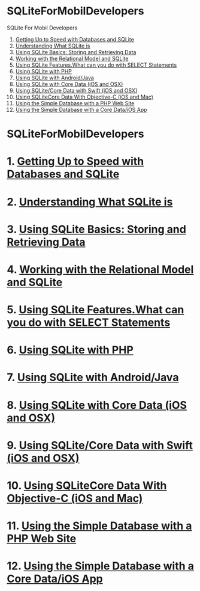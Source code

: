 # SQLiteForMobilDevelopers

SQLite For Mobil Developers

1. [Getting Up to Speed with Databases and SQLite]()
2. [Understanding What SQLite is]()
3. [Using SQLite Basics: Storing and Retrieving Data]()
4. [Working with the Relational Model and SQLite]()
5. [Using SQLite Features.What can you do with SELECT Statements]()
6. [Using SQLite with PHP]()
7. [Using SQLite with Android/Java]()
8. [Using SQLite with Core Data (iOS and OSX)]()
9. [Using SQLite/Core Data with Swift (iOS and OSX)]()
10. [Using SQLiteCore Data With Objective-C (iOS and Mac)]()
11. [Using the Simple Database with a PHP Web Site]()
12. [Using the Simple Database with a Core Data/iOS App]()


# SQLiteForMobilDevelopers

# 1. [Getting Up to Speed with Databases and SQLite]()
# 2. [Understanding What SQLite is]()
# 3. [Using SQLite Basics: Storing and Retrieving Data]()
# 4. [Working with the Relational Model and SQLite]()
# 5. [Using SQLite Features.What can you do with SELECT Statements]()
# 6. [Using SQLite with PHP]()
# 7. [Using SQLite with Android/Java]()
# 8. [Using SQLite with Core Data (iOS and OSX)]()
# 9. [Using SQLite/Core Data with Swift (iOS and OSX)]()
# 10. [Using SQLiteCore Data With Objective-C (iOS and Mac)]()
# 11. [Using the Simple Database with a PHP Web Site]()
# 12. [Using the Simple Database with a Core Data/iOS App]()

